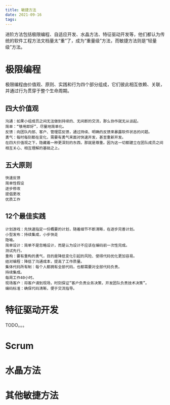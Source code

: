 ```yaml
---
title: 敏捷方法
date: 2021-09-16
tags:
---
```


进阶方法包括极限编程、自适应开发、水晶方法、特征驱动开发等，他们都认为传统的软件工程方法文档量太“重”了，成为“重量级”方法，而敏捷方法则是“轻量级”方法。

# 极限编程
极限编程由价值观、原则、实践和行为四个部分组成，它们彼此相互依赖、关联，并通过行为贯穿于整个生命周期。
## 四大价值观
```
沟通：如果小组成员之间无法做到持续的、无间断的交流，那么协作就无从谈起。
简单：“够用即好”，尽量地简单化。
反馈：向团队内部、客户、管理层反馈，通过持续、明确的反馈来暴露软件状态的问题。
勇气：每时每刻都在变化，需要有勇气来面对快速开发，甚至重新开发。
在四大价值观之下，隐藏着一种更深刻的东西，那就是尊重。因为这一切都建立在团队成员之间相互关心、相互理解的基础之上。
```
## 五大原则
```
快速反馈
简单性假设
逐步修改
提倡更改
优质工作
```
## 12个最佳实践
```
计划游戏：先快速指定一份概要的计划，随着细节不断清晰，在逐步完善计划。
小型发布：持续集成，小步快走
隐喻。
简单设计：简单不是忽略设计，而是认为设计不应该在编码前一次性完成。
测试先行。
重构：要有重构的勇气，目的是降低变化引起的风险、使得代码优化更加容易。
结对编程：降低了沟通成本，提高了工作质量。
集体代码所有制：每个人都拥有全部代码，也都需要对全部代码负责。
持续集成。
每周工作40小时。
现场客户：将客户请到现场，时刻保证“客户负责业务决策，开发团队负责技术决策”。
编码标准：确保代码清晰，便于交流指导。
```

# 特征驱动开发

TODO。。。


# Scrum



# 水晶方法


# 其他敏捷方法